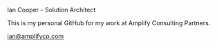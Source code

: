 Ian Cooper - Solution Architect

This is my personal GitHub for my work at Amplify Consulting Partners.

ian@amplifycp.com

